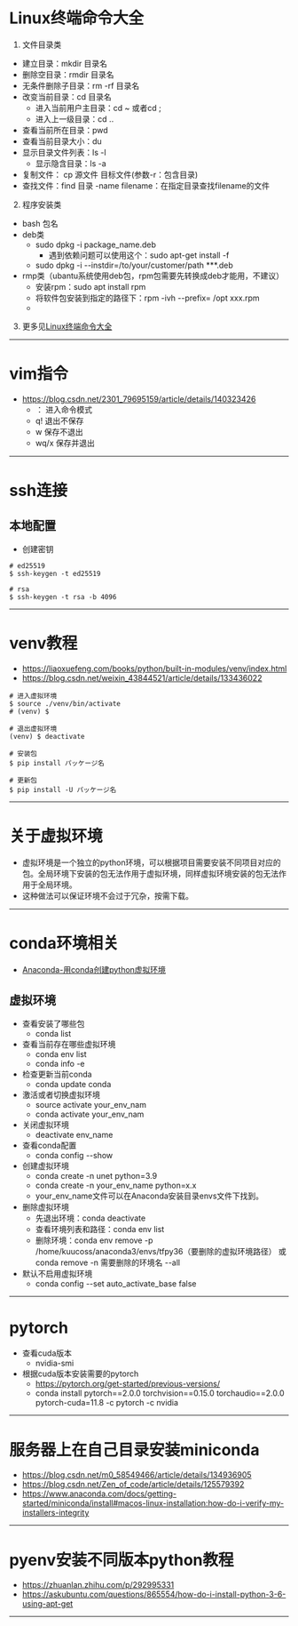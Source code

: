 # Linux终端命令大全
1. 文件目录类
- 建立目录：mkdir 目录名
- 删除空目录：rmdir 目录名
- 无条件删除子目录：rm -rf 目录名
- 改变当前目录：cd 目录名
  - 进入当前用户主目录：cd ~ 或者cd ;
  - 进入上一级目录：cd ..
- 查看当前所在目录：pwd
- 查看当前目录大小：du
- 显示目录文件列表：ls -l
  - 显示隐含目录：ls -a
- 复制文件： cp 源文件 目标文件(参数-r：包含目录)
- 查找文件：find 目录 -name filename：在指定目录查找filename的文件
2. 程序安装类 
  - bash 包名
  - deb类
    - sudo dpkg -i package_name.deb
      - 遇到依赖问题可以使用这个：sudo apt-get install -f
    - sudo dpkg -i --instdir=/to/your/customer/path ***.deb
  - rmp类（ubantu系统使用deb包，rpm包需要先转换成deb才能用，不建议）
    - 安装rpm：sudo apt install rpm
    - 将软件包安装到指定的路径下：rpm -ivh --prefix= /opt  xxx.rpm
    - 
3. 更多见[Linux终端命令大全](https://blog.csdn.net/klo220/article/details/18036425)
---

# vim指令 
- https://blog.csdn.net/2301_79695159/article/details/140323426
  - ： 进入命令模式
  - q! 退出不保存
  - w 保存不退出
  - wq/x 保存并退出
---

# ssh连接
## 本地配置
- 创建密钥
```shell-session
# ed25519
$ ssh-keygen -t ed25519

# rsa
$ ssh-keygen -t rsa -b 4096 
```
---

# venv教程
- https://liaoxuefeng.com/books/python/built-in-modules/venv/index.html
- https://blog.csdn.net/weixin_43844521/article/details/133436022
```shell-session
# 进入虚拟环境
$ source ./venv/bin/activate
# (venv) $

# 退出虚拟环境
(venv) $ deactivate

# 安装包
$ pip install パッケージ名

# 更新包
$ pip install -U パッケージ名
```
---

# 关于虚拟环境
- 虚拟环境是一个独立的python环境，可以根据项目需要安装不同项目对应的包。全局环境下安装的包无法作用于虚拟环境，同样虚拟环境安装的包无法作用于全局环境。
- 这种做法可以保证环境不会过于冗杂，按需下载。
---

# conda环境相关
- [Anaconda-用conda创建python虚拟环境](https://zhuanlan.zhihu.com/p/94744929)
## 虚拟环境
- 查看安装了哪些包
  - conda list
- 查看当前存在哪些虚拟环境
  - conda env list
  - conda info -e
- 检查更新当前conda
  - conda update conda
- 激活或者切换虚拟环境
  - source activate your_env_nam
  - conda activate your_env_nam
- 关闭虚拟环境
  - deactivate env_name
- 查看conda配置
  - conda config --show
- 创建虚拟环境
  - conda create -n unet python=3.9
  - conda create -n your_env_name python=x.x
  - your_env_name文件可以在Anaconda安装目录envs文件下找到。
- 删除虚拟环境
  - 先退出环境：conda deactivate
  - 查看环境列表和路径：conda env list
  - 删除环境：conda env remove -p /home/kuucoss/anaconda3/envs/tfpy36（要删除的虚拟环境路径） 或 conda remove -n 需要删除的环境名 --all
- 默认不启用虚拟环境
  - conda config --set auto_activate_base false
--- 

# pytorch
- 查看cuda版本
  - nvidia-smi
- 根据cuda版本安装需要的pytorch
  - https://pytorch.org/get-started/previous-versions/
  - conda install pytorch==2.0.0 torchvision==0.15.0 torchaudio==2.0.0 pytorch-cuda=11.8 -c pytorch -c nvidia
---

# 服务器上在自己目录安装miniconda
- https://blog.csdn.net/m0_58549466/article/details/134936905
- https://blog.csdn.net/Zen_of_code/article/details/125579392
- https://www.anaconda.com/docs/getting-started/miniconda/install#macos-linux-installation:how-do-i-verify-my-installers-integrity
---

# pyenv安装不同版本python教程
- https://zhuanlan.zhihu.com/p/292995331
- https://askubuntu.com/questions/865554/how-do-i-install-python-3-6-using-apt-get
---
